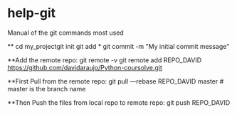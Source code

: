 help-git
========

Manual of the git commands most used


** cd my_projectgit init
git add *
git commit -m "My initial commit message"

**Add the remote repo:
git remote -v
git remote add REPO_DAVID https://github.com/davidaraujo/Python-coursolve.git

**First Pull from the remote repo:
git pull —rebase REPO_DAVID master  # master is the branch name

**Then Push the files from local repo to remote repo:
git push REPO_DAVID 


